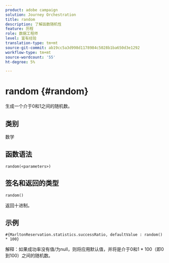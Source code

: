 ```yaml
---
product: adobe campaign
solution: Journey Orchestration
title: random
description: 了解函数随机性
feature: 历程
role: 数据工程师
level: 富有经验
translation-type: tm+mt
source-git-commit: ab19cc5a3d998d1178984c5028b1ba650d3e1292
workflow-type: tm+mt
source-wordcount: '55'
ht-degree: 5%

---
```



# random {#random}

生成一个介于0和1之间的随机数。

## 类别

数学

## 函数语法

`random(<parameters>)`

## 签名和返回的类型

`random()`

返回十进制。

## 示例

`#{MarltonReservation.statistics.successRatio, defaultValue : random() * 100}`

解释：如果成功率没有值/为null，则将应用默认值，并将是介于0和1 * 100（即0到100）之间的随机数。
